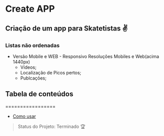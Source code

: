# Create APP 

## Criação de um app para Skatetistas :v:

### Listas não ordenadas
- Versão Mobile e WEB - Responsivo Resoluções Mobiles e Web(acima 1440px)
    - Vídeos;
    - Localização de Picos pertos;
    - Publcações;
    
## Tabela de conteúdos
=================
<!--ts-->
   * [Como usar](#como-usar)
<!--te-->
> Status do Projeto: Terminado :trophy:
